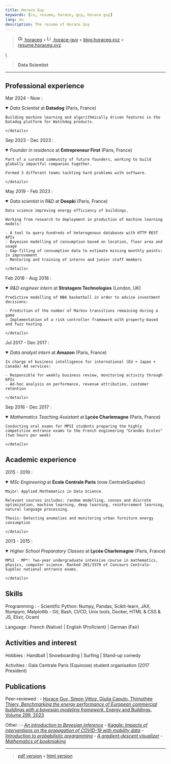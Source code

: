 ```yaml
---
title: Horace Guy
keywords: [cv, resume, horace, guy, horace guy]
lang: en
description: The resume of Horace Guy
---
```


> <a href="https://github.com/horaceg" target="_blank" rel="noopener">
> <img src="https://upload.wikimedia.org/wikipedia/commons/9/91/Octicons-mark-github.svg" height="17px" width="17px" alt="Github logo">
> horaceg</a>
> • 
> <a href="https://linkedin.com/in/horace-guy" target="_blank" rel="noopener">
> <img src="https://cdn-icons-png.flaticon.com/512/174/174857.png" height="17px" width="17px" alt="Linkedin logo"> 
> horace-guy</a>
> • 
> <a href="https://blog.horaceg.xyz" target="_blank" rel="noopener">
> blog.horaceg.xyz</a>
> • 
> <a href="https://resume.horaceg.xyz" target="_blank">
> resume.horaceg.xyz</a>
\

<!-- ---- -->

> **Data Scientist**

----

## Professional experience

Mar 2024 - Now
:   <details open><summary>*Data Scientist* at **Datadog** (Paris, France)</summary>

    Building machine learning and algorithmically driven features in the Datadog platform for Watchdog products.
    
    </details>

Sep 2023 - Dec 2023
:   <details open><summary>*Founder in residence* at **Entrepreneur First** (Paris, France)</summary>

    Part of a curated community of future founders, working to build globally impactful companies together.

    Formed 3 different teams tackling hard problems with software.
    
    </details>

May 2019 - Feb 2023
:   <details open><summary>*Data scientist* in R&D at **Deepki** (Paris, France)</summary>
    
    Data science improving energy efficiency of buildings. 
    
    Working from research to deployment in production of machine learning models:
    
    - A tool to query hundreds of heterogenous databases with HTTP REST APIs
    - Bayesion modelling of consumption based on location, floor area and usage
    - Gap-filling of consumption data to estimate missing monthly points: 2x improvement
    - Mentoring and training of interns and junior staff members

    </details>

Feb 2018 - Aug 2018
:   <details open><summary>*R&D engineer intern* at **Stratagem Technologies** (London, UK)</summary>

    Predictive modelling of NBA basketball in order to advise investment decisions:

    - Prediction of the number of Markov transitions remaining during a game
    - Implementation of a risk controller framework with property-based and fuzz testing

    </details>

Jul 2017 - Dec 2017
:   <details open> <summary>*Data analyst intern* at **Amazon** (Paris, France)</summary>

    In charge of business intelligence for international (EU + Japan + Canada) Ad services:

    - Responsible for weekly business review, monitoring activity through KPIs
    - Ad-hoc analysis on performance, revenue attribution, customer retention

    </details>

Sep 2016 - Dec 2017
:   <details open><summary>*Mathematics Teaching Assistant* at **Lycée Charlemagne** (Paris, France)</summary>

    Conducting oral exams for MPSI students preparing the highly competitive entrance exams to the French engineering "Grandes Ecoles" (two hours per week)

    </details>

## Academic experience

2015 - 2019
:   <details open><summary>*MSc Engineering* at **Ecole Centrale Paris** (now CentraleSupélec)</summary>

    Major: Applied Mathematics in Data Science.

    Relevant courses includes: random modelling, convex and discrete optimization, machine learning, deep learning, reinforcement learning, natural language processing.

    Thesis: Detecting anomalies and monitoring urban furniture energy consumption

    </details>

2013 - 2015
:   <details open><summary>*Higher School Preparatory Classes* at **Lycée Charlemagne** (Paris, France)</summary>

    MPSI - MP*: Two-year undergraduate intensive course in mathematics, physics, computer science. Ranked 201/3370 of Concours Centrale-Supélec national entrance exams.

    </details>

## Skills

Programming
:   - Scientific Python: Numpy, Pandas, Scikit-learn, JAX, Numpyro, Matplotlib
    - Git, Bash, CI/CD, Unix tools, Docker, HTML & CSS & JS, Elixir, Ocaml

Language
:   French (Native) | English (Proficient) | German (Fair)

## Activities and interest

Hobbies
:   Handball | Snowboarding | Surfing | Stand-up comedy

Activities
:   Gala Centrale Paris (Equinoxe) student organisation (2017 President)

## Publications

Peer-reviewed
:   - [Horace Guy, Simon Vittoz, Giulia Caputo, Thimothée Thiery,
_Benchmarking the energy performance of European commercial buildings with a bayesian modeling framework_,
Energy and Buildings,
Volume 299,
2023
](https://www.sciencedirect.com/science/article/abs/pii/S0378778823008253)

Other
:   - [_An introduction to Bayesian inference_](https://blog.horaceg.xyz/posts/bayes)
    - [Kaggle: _Impacts of interventions on the propagation of COVID-19 with mobility data_](https://www.kaggle.com/achyrogue/impact-of-interventions-through-mobility-data)
    - [_Introduction to probabilistic programming_](https://observablehq.com/@horaceg/probabilistic-programming)
    - [_A gradient-descent visualizer_](https://gradfront.pages.dev/)
    - [_Mathematics of bookmaking_](https://blog.horaceg.xyz/posts/betting-theory/)

----

> [pdf version](https://resume.horaceg.xyz/horace_guy.pdf) •
> [html version](https://resume.horaceg.xyz)
